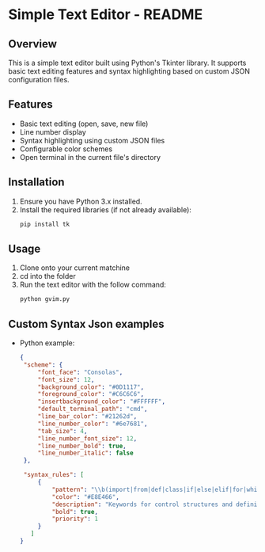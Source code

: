# Simple Text Editor - README

## Overview
This is a simple text editor built using Python's Tkinter library. It supports basic text editing features and syntax highlighting based on custom JSON configuration files.

## Features
- Basic text editing (open, save, new file)
- Line number display
- Syntax highlighting using custom JSON files
- Configurable color schemes
- Open terminal in the current file's directory

## Installation
1. Ensure you have Python 3.x installed.
2. Install the required libraries (if not already available):
   ```bash
   pip install tk
## Usage
1. Clone onto your current matchine
2. cd into the folder
3. Run the text editor with the follow command:
   ```bash
   python gvim.py
## Custom Syntax Json examples
- Python example:
   ```json
   {
    "scheme": {
        "font_face": "Consolas",
        "font_size": 12,
        "background_color": "#0D1117",
        "foreground_color": "#C6C6C6",
        "insertbackground_color": "#FFFFFF",
        "default_terminal_path": "cmd",
        "line_bar_color": "#21262d",
        "line_number_color": "#6e7681",
        "tab_size": 4,
        "line_number_font_size": 12,
        "line_number_bold": true,
        "line_number_italic": false
    },
 
    "syntax_rules": [
        {
            "pattern": "\\b(import|from|def|class|if|else|elif|for|while|try|except|finally|raise|return|yield|with|as|assert|break|continue|pass|lambda)\\b",
            "color": "#E8E466",
            "description": "Keywords for control structures and definitions",
            "bold": true,
            "priority": 1
        }
      ]
   }